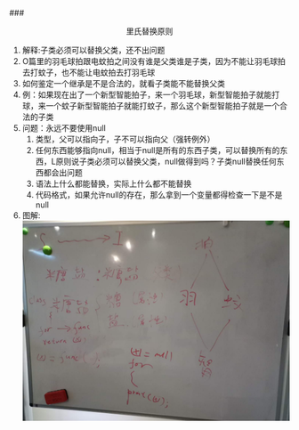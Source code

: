 ###<center>里氏替换原则</center>
1. 解释:子类必须可以替换父类，还不出问题
2. O篇里的羽毛球拍跟电蚊拍之间没有谁是父类谁是子类，因为不能让羽毛球拍去打蚊子，也不能让电蚊拍去打羽毛球
3. 如何鉴定一个继承是不是合法的，就看子类能不能替换父类
4. 例：如果现在出了一个新型智能拍子，来一个羽毛球，新型智能拍子就能打球，来一个蚊子新型智能拍子就能打蚊子，那么这个新型智能拍子就是一个合法的子类
5. 问题：永远不要使用null   
    1. 类型，父可以指向子，子不可以指向父（强转例外）
    2. 任何东西能够指向null，相当于null是所有的东西子类，可以替换所有的东西，L原则说子类必须可以替换父类，null做得到吗？子类null替换任何东西都会出问题
    3. 语法上什么都能替换，实际上什么都不能替换
    4. 代码格式，如果允许null的存在，那么拿到一个变量都得检查一下是不是null
6. 图解:
![img](../img/soli.jpg )
